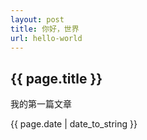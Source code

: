 ```yaml
---
layout: post
title: 你好，世界
url: hello-world
---
```



<h2>{{ page.title }}</h2>
<p>我的第一篇文章</p>
<p>{{ page.date | date_to_string }}</p>